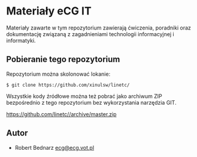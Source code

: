 Materiały eCG IT
====================

Materiały zawarte w tym repozytorium zawierają ćwiczenia, poradniki
oraz dokumentację związaną z zagadnieniami technologii informacyjnej
i informatyki.

Pobieranie tego repozytorium
----------------------------

Repozytorium można skolonować lokanie:

    $ git clone https://github.com/xinulsw/linetc/

Wszystkie kody źródłowe można też pobrać jako archiwum ZIP bezpośrednio z tego repozytorium
bez wykorzystania narzędzia GIT.

https://github.com/linetc//archive/master.zip

Autor
-------

- Robert Bednarz <ecg@ecg.vot.pl>
